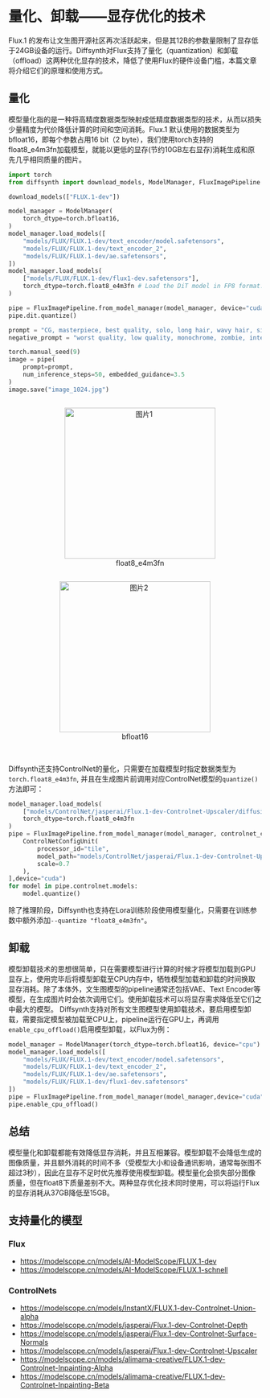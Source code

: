 # 量化、卸载——显存优化的技术

Flux.1 的发布让文生图开源社区再次活跃起来，但是其12B的参数量限制了显存低于24GB设备的运行。Diffsynth对Flux支持了量化（quantization）和卸载（offload）这两种优化显存的技术，降低了使用Flux的硬件设备门槛，本篇文章将介绍它们的原理和使用方式。


## 量化

模型量化指的是一种将高精度数据类型映射成低精度数据类型的技术，从而以损失少量精度为代价降低计算的时间和空间消耗。Flux.1 默认使用的数据类型为bfloat16，即每个参数占用16 bit（2 byte），我们使用torch支持的float8_e4m3fn加载模型，就能以更低的显存(节约10GB左右显存)消耗生成和原先几乎相同质量的图片。

```python
import torch
from diffsynth import download_models, ModelManager, FluxImagePipeline

download_models(["FLUX.1-dev"])

model_manager = ModelManager(
    torch_dtype=torch.bfloat16,
)
model_manager.load_models([
    "models/FLUX/FLUX.1-dev/text_encoder/model.safetensors",
    "models/FLUX/FLUX.1-dev/text_encoder_2",
    "models/FLUX/FLUX.1-dev/ae.safetensors",
])
model_manager.load_models(
    ["models/FLUX/FLUX.1-dev/flux1-dev.safetensors"],
    torch_dtype=torch.float8_e4m3fn # Load the DiT model in FP8 format.
)

pipe = FluxImagePipeline.from_model_manager(model_manager, device="cuda")
pipe.dit.quantize() 

prompt = "CG, masterpiece, best quality, solo, long hair, wavy hair, silver hair, blue eyes, blue dress, medium breasts, dress, underwater, air bubble, floating hair, refraction, portrait. The girl's flowing silver hair shimmers with every color of the rainbow and cascades down, merging with the floating flora around her."
negative_prompt = "worst quality, low quality, monochrome, zombie, interlocked fingers, Aissist, cleavage, nsfw,"

torch.manual_seed(9)
image = pipe(
    prompt=prompt,
    num_inference_steps=50, embedded_guidance=3.5
)
image.save("image_1024.jpg")
```


<div align="center">
    <figure style="display: inline-block; margin-right: 20px;">
        <img src="https://github.com/user-attachments/assets/d4c1699c-447b-4a5b-b453-4aa4d5ac066f" alt="图片1" width="300">
        <figcaption>float8_e4m3fn</figcaption>
    </figure>
    <figure style="display: inline-block;">
        <img src="https://github.com/user-attachments/assets/51b8854d-fafa-4d11-b1c6-8004bbd792e7" alt="图片2" width="300">
        <figcaption>bfloat16</figcaption>
    </figure>
</div>
<br>

Diffsynth还支持ControlNet的量化，只需要在加载模型时指定数据类型为  ```torch.float8_e4m3fn```, 并且在生成图片前调用对应ControlNet模型的```quantize()```方法即可：
```python
model_manager.load_models(
    ["models/ControlNet/jasperai/Flux.1-dev-Controlnet-Upscaler/diffusion_pytorch_model.safetensors"],
    torch_dtype=torch.float8_e4m3fn 
)
pipe = FluxImagePipeline.from_model_manager(model_manager, controlnet_config_units=[
    ControlNetConfigUnit(
        processor_id="tile",
        model_path="models/ControlNet/jasperai/Flux.1-dev-Controlnet-Upscaler/diffusion_pytorch_model.safetensors",
        scale=0.7
    ),
],device="cuda")
for model in pipe.controlnet.models:
    model.quantize()
```

除了推理阶段，Diffsynth也支持在Lora训练阶段使用模型量化，只需要在训练参数中额外添加`--quantize "float8_e4m3fn"`。

## 卸载

模型卸载技术的思想很简单，只在需要模型进行计算的时候才将模型加载到GPU显存上，使用完毕后将模型卸载至CPU内存中，牺牲模型加载和卸载的时间换取显存消耗。除了本体外，文生图模型的pipeline通常还包括VAE、Text Encoder等模型，在生成图片时会依次调用它们。使用卸载技术可以将显存需求降低至它们之中最大的模型。
Diffsynth支持对所有文生图模型使用卸载技术，要启用模型卸载，需要指定模型被加载至CPU上，pipeline运行在GPU上，再调用`enable_cpu_offload()`启用模型卸载，以Flux为例：

```python
model_manager = ModelManager(torch_dtype=torch.bfloat16, device="cpu") 
model_manager.load_models([
    "models/FLUX/FLUX.1-dev/text_encoder/model.safetensors",
    "models/FLUX/FLUX.1-dev/text_encoder_2",
    "models/FLUX/FLUX.1-dev/ae.safetensors",
    "models/FLUX/FLUX.1-dev/flux1-dev.safetensors"
])
pipe = FluxImagePipeline.from_model_manager(model_manager,device="cuda")
pipe.enable_cpu_offload()
```

## 总结

模型量化和卸载都能有效降低显存消耗，并且互相兼容。模型卸载不会降低生成的图像质量，并且额外消耗的时间不多（受模型大小和设备通讯影响，通常每张图不超过3秒），因此在显存不足时优先推荐使用模型卸载。模型量化会损失部分图像质量，但在float8下质量差别不大。两种显存优化技术同时使用，可以将运行Flux的显存消耗从37GB降低至15GB。

## 支持量化的模型
### Flux

* https://modelscope.cn/models/AI-ModelScope/FLUX.1-dev
* https://modelscope.cn/models/AI-ModelScope/FLUX.1-schnell
### ControlNets

* https://modelscope.cn/models/InstantX/FLUX.1-dev-Controlnet-Union-alpha
* https://modelscope.cn/models/jasperai/Flux.1-dev-Controlnet-Depth
* https://modelscope.cn/models/jasperai/Flux.1-dev-Controlnet-Surface-Normals
* https://modelscope.cn/models/jasperai/Flux.1-dev-Controlnet-Upscaler
* https://modelscope.cn/models/alimama-creative/FLUX.1-dev-Controlnet-Inpainting-Alpha
* https://modelscope.cn/models/alimama-creative/FLUX.1-dev-Controlnet-Inpainting-Beta
